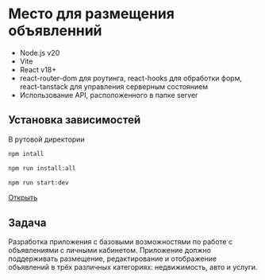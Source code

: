 # Место для размещения объявленний

- Node.js v20
- Vite
- React v18+
- react-router-dom для роутинга, react-hooks для обработки форм, react-tanstack для управления серверным состоянием
- Использование API, расположенного в папке server

## Установка зависимостей

В рутовой директории

```bash
npm intall
```

```bash
npm run install:all
```

```bash
npm run start:dev

```

[Открыть](http://localhost:5173/)

## Задача

Разработка приложения с базовыми возможностями по работе с объявлениями с личными кабинетом. Приложение должно поддерживать размещение, редактирование и отображение объявлений в трёх различных категориях: недвижимость, авто и услуги.

```

```
